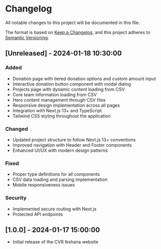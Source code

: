 # Changelog

All notable changes to this project will be documented in this file.

The format is based on [Keep a Changelog](https://keepachangelog.com/en/1.0.0/),
and this project adheres to [Semantic Versioning](https://semver.org/spec/v2.0.0.html).

## [Unreleased] - 2024-01-18 10:30:00

### Added
- Donation page with tiered donation options and custom amount input
- Interactive donation button component with modal dialog
- Projects page with dynamic content loading from CSV
- Core team information loading from CSV
- Hero content management through CSV files
- Responsive design implementation across all pages
- Integration with Next.js 13+ and TypeScript
- Tailwind CSS styling throughout the application

### Changed
- Updated project structure to follow Next.js 13+ conventions
- Improved navigation with Header and Footer components
- Enhanced UI/UX with modern design patterns

### Fixed
- Proper type definitions for all components
- CSV data loading and parsing implementation
- Mobile responsiveness issues

### Security
- Implemented secure routing with Next.js
- Protected API endpoints

## [1.0.0] - 2024-01-17 15:00:00
- Initial release of the CVR Ikshana website